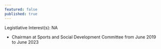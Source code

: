 ```yaml
---
featured: false
published: true
---
```

Legistlative Interest(s): NA

* Chairman at Sports and Social Development Committee from June 2019 to June 2023
